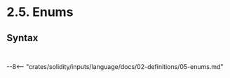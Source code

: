 <!-- This file is generated automatically by infrastructure scripts. Please don't edit by hand. -->

# 2.5. Enums

## Syntax

```{ .ebnf #EnumDefinition }

```

<pre ebnf-snippet="EnumDefinition" style="display: none;"><a href="#EnumDefinition"><span class="k">EnumDefinition</span></a><span class="o"> = </span><span class="cm">(* enum_keyword: *)</span><span class="o"> </span><a href="../../01-file-structure/08-keywords#EnumKeyword"><span class="k">ENUM_KEYWORD</span></a><br /><span class="o">                 </span><span class="cm">(* name: *)</span><span class="o"> </span><a href="../../05-expressions/06-identifiers#Identifier"><span class="k">IDENTIFIER</span></a><br /><span class="o">                 </span><span class="cm">(* open_brace: *)</span><span class="o"> </span><a href="../../01-file-structure/09-punctuation#OpenBrace"><span class="k">OPEN_BRACE</span></a><br /><span class="o">                 </span><span class="cm">(* members: *)</span><span class="o"> </span><a href="#EnumMembers"><span class="k">EnumMembers</span></a><br /><span class="o">                 </span><span class="cm">(* close_brace: *)</span><span class="o"> </span><a href="../../01-file-structure/09-punctuation#CloseBrace"><span class="k">CLOSE_BRACE</span></a><span class="o">;</span></pre>

```{ .ebnf #EnumMembers }

```

<pre ebnf-snippet="EnumMembers" style="display: none;"><a href="#EnumMembers"><span class="k">EnumMembers</span></a><span class="o"> = </span><span class="o">(</span><a href="../../05-expressions/06-identifiers#Identifier"><span class="k">IDENTIFIER</span></a><span class="o"> </span><span class="o">(</span><a href="../../01-file-structure/09-punctuation#Comma"><span class="k">COMMA</span></a><span class="o"> </span><a href="../../05-expressions/06-identifiers#Identifier"><span class="k">IDENTIFIER</span></a><span class="o">)</span><span class="o">*</span><span class="o">)</span><span class="o">?</span><span class="o">;</span></pre>

--8<-- "crates/solidity/inputs/language/docs/02-definitions/05-enums.md"
